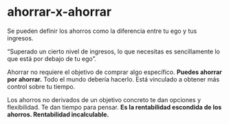 # ahorrar-x-ahorrar

Se pueden definir los ahorros como la diferencia entre tu ego y tus ingresos. 

“Superado un cierto nivel de ingresos, lo que necesitas es sencillamente lo que está por debajo de tu ego”.

Ahorrar no requiere el objetivo de comprar algo específico. **Puedes ahorrar por ahorrar.** Todo el mundo debería hacerlo. Está vinculado a obtener más control sobre tu tiempo. 

Los ahorros no derivados de un objetivo concreto te dan opciones y flexibilidad. Te dan tiempo para pensar. **Es la rentabilidad escondida de los ahorros. Rentabilidad incalculable.** 

